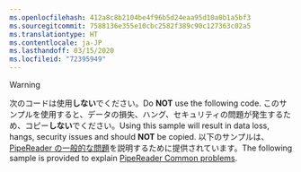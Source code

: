 ```yaml
---
ms.openlocfilehash: 412a8c8b2104be4f96b5d24eaa95d10a0b1a5bf3
ms.sourcegitcommit: 7588136e355e10cbc2582f389c90c127363c02a5
ms.translationtype: HT
ms.contentlocale: ja-JP
ms.lasthandoff: 03/15/2020
ms.locfileid: "72395949"
---
```

> [!WARNING]
> <span data-ttu-id="38a99-101">次のコードは使用**しない**でください。</span><span class="sxs-lookup"><span data-stu-id="38a99-101">Do **NOT** use the following code.</span></span> <span data-ttu-id="38a99-102">このサンプルを使用すると、データの損失、ハング、セキュリティの問題が発生するため、コピー**しない**でください。</span><span class="sxs-lookup"><span data-stu-id="38a99-102">Using this sample will result in data loss, hangs, security issues and should **NOT** be copied.</span></span> <span data-ttu-id="38a99-103">以下のサンプルは、[PipeReader の一般的な問題](#gotchas)を説明するために提供されています。</span><span class="sxs-lookup"><span data-stu-id="38a99-103">The following sample is provided to explain [PipeReader Common problems](#gotchas).</span></span>
